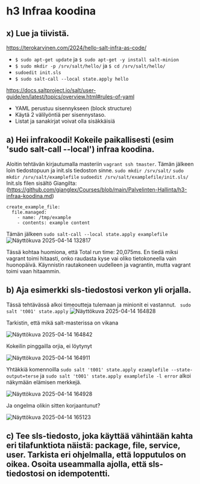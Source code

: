 # h3 Infraa koodina
## x) Lue ja tiivistä.
https://terokarvinen.com/2024/hello-salt-infra-as-code/
- ```$ sudo apt-get update``` ja ```$ sudo apt-get -y install salt-minion```
- ```$ sudo mkdir -p /srv/salt/hello/``` ja ```$ cd /srv/salt/hello/```
- ```sudoedit init.sls```
- ```$ sudo salt-call --local state.apply hello```

https://docs.saltproject.io/salt/user-guide/en/latest/topics/overview.html#rules-of-yaml
- YAML perustuu sisennykseen (block structure)
- Käytä 2 välilyöntiä per sisennystaso.
- Listat ja sanakirjat voivat olla sisäkkäisiä

## a) Hei infrakoodi! Kokeile paikallisesti (esim 'sudo salt-call --local') infraa koodina.
Aloitin tehtävän kirjautumalla masteriin ```vagrant ssh tmaster```.
Tämän jälkeen loin tiedostopuun ja init.sls tiedoston sinne.
```sudo mkdir /srv/salt/```
```sudo mkdir /srv/salt/examplefile```
```sudoedit /srv/salt/examplefile/init.sls/```
Init.sls filen sisältö Giangilta: (https://github.com/gianglex/Courses/blob/main/Palvelinten-Hallinta/h3-infraa-koodina.md)
```
create_example_file:
  file.managed:
    - name: /tmp/example
    - contents: example content
```
Tämän jälkeen ```sudo salt-call --local state.apply examplefile```
![Näyttökuva 2025-04-14 132817](https://github.com/user-attachments/assets/6e9eab43-2de8-441f-bcb6-62b9510bca41)

Tässä kohtaa huomiona, että Total run time: 20,075ms. En tiedä miksi vagrant toimi hitaasti, onko raudasta kyse vai oliko tietokoneella vain huonopäivä.
Käynnistin rautakoneen uudelleen ja vagrantin, mutta vagrant toimi vaan hitaammin.

## b) Aja esimerkki sls-tiedostosi verkon yli orjalla.
Tässä tehtävässä alkoi timeoutteja tulemaan ja minionit ei vastannut.
``` sudo salt 't001' state.apply```
![Näyttökuva 2025-04-14 164828](https://github.com/user-attachments/assets/5ec244c4-a105-4a63-a388-3db515acad19)

Tarkistin, että mikä salt-masterissa on vikana

![Näyttökuva 2025-04-14 164842](https://github.com/user-attachments/assets/482e9247-8687-4de2-8ec6-0db30b846ddf)

Kokeilin pinggailla orjia, ei löytynyt

![Näyttökuva 2025-04-14 164911](https://github.com/user-attachments/assets/494edc3a-8a8b-4d86-9acd-1d45f18e3bf6)

Yhtäkkiä komennoilla ```sudo salt 't001' state.apply ezamplefile --state-output=terse``` ja ```sudo salt 't001' state.apply examplefile -l error``` alkoi näkymään elämisen merkkejä.

![Näyttökuva 2025-04-14 164928](https://github.com/user-attachments/assets/dcea93b3-c110-4ff3-a720-204d6e230f4f)

Ja ongelma olikin sitten korjaantunut?

![Näyttökuva 2025-04-14 165123](https://github.com/user-attachments/assets/f22e18c1-7605-493e-82e5-27cf7c80a6be)

## c) Tee sls-tiedosto, joka käyttää vähintään kahta eri tilafunktiota näistä: package, file, service, user. Tarkista eri ohjelmalla, että lopputulos on oikea. Osoita useammalla ajolla, että sls-tiedostosi on idempotentti.
